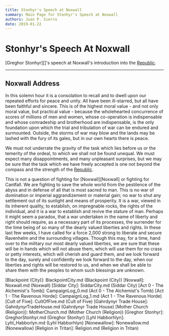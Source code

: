 ```yaml
---
title: Stonhyr's Speech at Noxwall
summary: Main Page for Stonhyr's Speech at Noxwall
authors: Juan P. Sierra
date: 2019-01-22
---
```


# Stonhyr's Speech At Noxwall

[Greghor Stonhyr][]'s speech at Noxwall's introduction into the [Republic][Republic of Siddarmark].

---

## Noxwall Address

In this solemn hour it is a consolation to recall and to dwell upon our repeated efforts for peace and unity. All have been ill-starred, but all have been faithful and sincere. This is of the highest moral value - and not only moral value, but practical value - because the wholehearted concurrence of scores of millions of men and women, whose co-operation is indispensable and whose comradeship and brotherhood are indispensable, is the only foundation upon which the trial and tribulation of war can be endured and surmounted. Outside, the storms of war may blow and the lands may be lashed with the fury of its gales, but in our own hearts there is peace.

We must not underrate the gravity of the task which lies before us or the temerity of the ordeal, to which we shall not be found unequal. We must expect many disappointments, and many unpleasant surprises, but we may be sure that the task which we have freely accepted is one not beyond the compass and the strength of the [Republic][Republic of Siddarmark].

This is not a question of fighting for [Noxwall][Noxwall] or fighting for Cantfall. We are fighting to save the whole world from the pestilence of the abyss and in defense of all that is most sacred to man. This is no war of domination or imperial aggrandizement or material gain; no war to shut any settlement out of its sunlight and means of prosperity. It is a war, viewed  in its inherent quality, to establish, on impregnable rocks, the rights of the individual, and it is a war to establish and revive the stature of man. Perhaps it might seem a paradox, that a war undertaken in the name of liberty and right should require, as  a necessary part of its processes, the surrender for the time being of so many of the dearly valued liberties and rights. In these last few weeks, I have called for a force 2,000 strong to liberate and secure Ravenhelm and the surrounding villages. Though this may, for a time, hand over to the military our most dearly valued liberties, we are sure that these will be in hands which will not abuse them, which will use them for no crass or petty interests, which will cherish and guard them, and we look forward to the day, surely and confidently we look forward to the day, when our liberties and rights will be restored to us, and when we shall be able to share them with the peoples to whom such blessings are unknown.



[Alchemist's Journal]: AlchemistJournal.md (Alchemist's Journal)
[Book of Prophesy]: Prophesy.md (Book of Prophesy)
[Gnolls]: Gnolls.md (Gnolls)
[Stonhyr's Speech at Noxwall]: StonhyrNoxwallSpeech.md (Stonhyr's Speech at Noxwall)
[Timeline]: Timeline.md (Timeline)
[Tritanian Calendar]: Calendar.md (Tritanian Calendar)
[Kingdom of Dohlar]: Blackpoint.md (Kingdom of Dohlar)
[Republic of Siddarmark]: Republic.md (Republic of Siddarmark)
[Blackpoint (City)]: BlackpointCity.md (Blackpoint (City))
[Noxwall]: Noxwall.md (Noxwall)
[Siddar City]: SiddarCity.md (Siddar City)
[Act 0 - The Alchemist's Tomb]: CampaignLog_0.md (Act 0 - The Alchemist's Tomb)
[Act 1 - The Ravenous Horde]: CampaignLog_1.md (Act 1 - The Ravenous Horde)
[Cult of Five]: CultOfFive.md (Cult of Five)
[Gahrdynyr Trade House]: GahrdynyrTradeHouse.md (Gahrdynyr Trade House)
[Mother Church (Religion)]: MotherChurch.md (Mother Church (Religion))
[Greghor Stonhyr]: GreghorStonhyr.md (Greghor Stonhyr)
[Lyhl Habborhlyn]: Lyhl_Habborlyn.md (Lyhl Habborhlyn)
[Nonewallow]: Nonewallow.md (Nonewallow)
[Religion in Tritan]: Religion.md (Religion in Tritan)